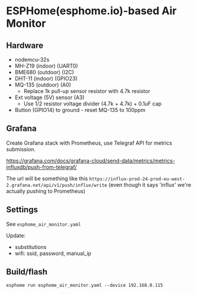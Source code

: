 # ESPHome(esphome.io)-based Air Monitor

## Hardware

- nodemcu-32s
- MH-Z19 (indoor) (UART0)
- BME680 (outdoor) (I2C)
- DHT-11 (indoor) (GPIO23)
- MQ-135 (outdoor) (A0)
  - Replace 1k pull-up sensor resistor with 4.7k resistor
- Ext voltage (5V) sensor (A3)
  - Use 1/2 resistor voltage divider (4.7k + 4.7k) + 0.1uF cap
- Button (GPIO14) to ground - reset MQ-135 to 100ppm

## Grafana

Create Grafana stack with Prometheus, use Telegraf API for metrics submission.

https://grafana.com/docs/grafana-cloud/send-data/metrics/metrics-influxdb/push-from-telegraf/

The url will be something like this
`https://influx-prod-24-prod-eu-west-2.grafana.net/api/v1/push/influx/write`
(even though it says 'influx' we're actually pushing to Prometheus)

## Settings

See `esphome_air_monitor.yaml`

Update:
- substitutions
- wifi: ssid, password, manual_ip

## Build/flash


`esphome run esphome_air_monitor.yaml --device 192.168.0.115`

